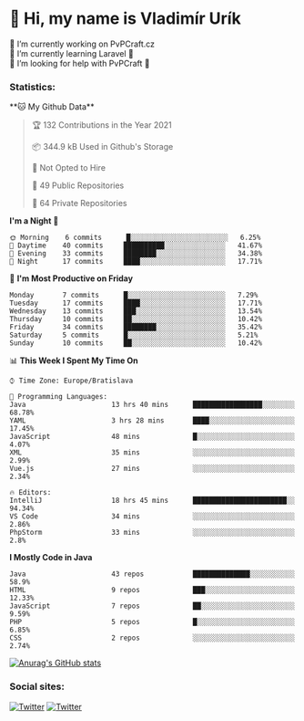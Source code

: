 <h1> 👋 Hi, my name is Vladimír Urík</h1>
<p>
 🔭 I’m currently working on PvPCraft.cz<br>
 🌱 I’m currently learning Laravel 💙<br>
 🤔 I’m looking for help with PvPCraft 💝<br>
</p>
<h3>Statistics:</h3>
<!--START_SECTION:waka-->
**🐱 My Github Data** 

> 🏆 132 Contributions in the Year 2021
 > 
> 📦 344.9 kB Used in Github's Storage 
 > 
> 🚫 Not Opted to Hire
 > 
> 📜 49 Public Repositories 
 > 
> 🔑 64 Private Repositories  
 > 
**I'm a Night 🦉** 

```text
🌞 Morning    6 commits      █░░░░░░░░░░░░░░░░░░░░░░░░   6.25% 
🌆 Daytime    40 commits     ██████████░░░░░░░░░░░░░░░   41.67% 
🌃 Evening    33 commits     ████████░░░░░░░░░░░░░░░░░   34.38% 
🌙 Night      17 commits     ████░░░░░░░░░░░░░░░░░░░░░   17.71%

```
📅 **I'm Most Productive on Friday** 

```text
Monday       7 commits      █░░░░░░░░░░░░░░░░░░░░░░░░   7.29% 
Tuesday      17 commits     ████░░░░░░░░░░░░░░░░░░░░░   17.71% 
Wednesday    13 commits     ███░░░░░░░░░░░░░░░░░░░░░░   13.54% 
Thursday     10 commits     ██░░░░░░░░░░░░░░░░░░░░░░░   10.42% 
Friday       34 commits     ████████░░░░░░░░░░░░░░░░░   35.42% 
Saturday     5 commits      █░░░░░░░░░░░░░░░░░░░░░░░░   5.21% 
Sunday       10 commits     ██░░░░░░░░░░░░░░░░░░░░░░░   10.42%

```


📊 **This Week I Spent My Time On** 

```text
⌚︎ Time Zone: Europe/Bratislava

💬 Programming Languages: 
Java                     13 hrs 40 mins      █████████████████░░░░░░░░   68.78% 
YAML                     3 hrs 28 mins       ████░░░░░░░░░░░░░░░░░░░░░   17.45% 
JavaScript               48 mins             █░░░░░░░░░░░░░░░░░░░░░░░░   4.07% 
XML                      35 mins             ░░░░░░░░░░░░░░░░░░░░░░░░░   2.99% 
Vue.js                   27 mins             ░░░░░░░░░░░░░░░░░░░░░░░░░   2.34%

🔥 Editors: 
IntelliJ                 18 hrs 45 mins      ███████████████████████░░   94.34% 
VS Code                  34 mins             ░░░░░░░░░░░░░░░░░░░░░░░░░   2.86% 
PhpStorm                 33 mins             ░░░░░░░░░░░░░░░░░░░░░░░░░   2.8%

```

**I Mostly Code in Java** 

```text
Java                     43 repos            ██████████████░░░░░░░░░░░   58.9% 
HTML                     9 repos             ███░░░░░░░░░░░░░░░░░░░░░░   12.33% 
JavaScript               7 repos             ██░░░░░░░░░░░░░░░░░░░░░░░   9.59% 
PHP                      5 repos             █░░░░░░░░░░░░░░░░░░░░░░░░   6.85% 
CSS                      2 repos             ░░░░░░░░░░░░░░░░░░░░░░░░░   2.74%

```



<!--END_SECTION:waka-->

[![Anurag's GitHub stats](https://github-readme-stats.vercel.app/api?username=vladimir-urik)](https://github.com/anuraghazra/github-readme-stats)

<h3>Social sites:</h3>
<p><a href="https://twitter.com/GGGEDR" target="_blank"><img alt="Twitter" src="https://img.shields.io/badge/twitter-%231DA1F2.svg?&style=for-the-badge&logo=twitter&logoColor=white" /></a> <a href="https://www.reddit.com/user/GGGEDR" target="_blank"><img alt="Twitter" src="https://img.shields.io/badge/reddit-%23FE6262.svg?&style=for-the-badge&logo=reddit&logoColor=white" /></a>
</p>
